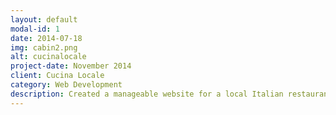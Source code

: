 ```yaml
---
layout: default
modal-id: 1
date: 2014-07-18
img: cabin2.png
alt: cucinalocale
project-date: November 2014
client: Cucina Locale
category: Web Development
description: Created a manageable website for a local Italian restaurant in Markham.
---
```

